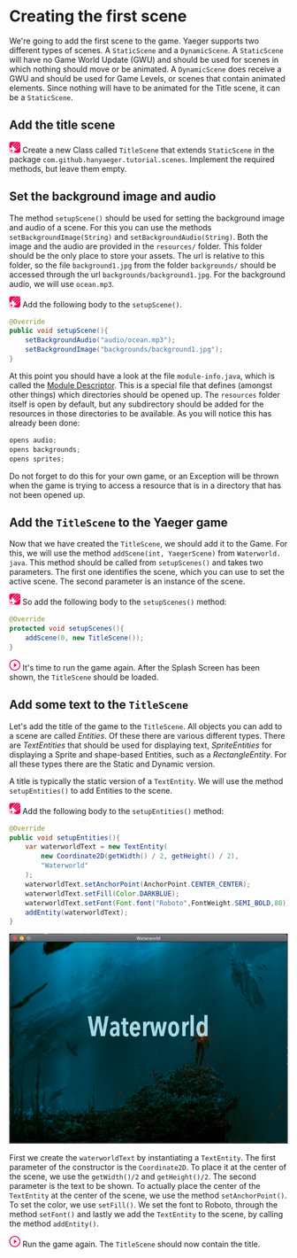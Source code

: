 # Creating the first scene

We're going to add the first scene to the game. Yaeger supports two different
types of scenes. A `StaticScene` and a `DynamicScene`. A `StaticScene` will have
no Game World Update (GWU) and should be used for scenes in which nothing 
should move or be animated. A `DynamicScene` does receive a GWU and should be
used for Game Levels, or scenes that contain animated elements. Since nothing
will have to be animated for the Title scene, it can be a `StaticScene`.

## Add the title scene

![Edit](images/edit.png) Create a new Class called `TitleScene` that
extends `StaticScene` in the package `com.github.hanyaeger.tutorial.scenes`.
Implement the required methods, but leave them empty.

## Set the background image and audio

The method `setupScene()` should be used for setting the background image and
audio of a scene. For this you can use the methods 
`setBackgroundImage(String)` and `setBackgroundAudio(String)`.
Both the image and the audio are provided in the `resources/` folder. This
folder should be the only place to store your assets. The url is relative to
this folder, so the file `background1.jpg` from the folder `backgrounds/` should
be accessed through the url `backgrounds/background1.jpg`. For the background
audio, we will use `ocean.mp3`.

![Edit](images/edit.png) Add the following body to the `setupScene()`.

```java
@Override
public void setupScene(){
    setBackgroundAudio("audio/ocean.mp3");
    setBackgroundImage("backgrounds/background1.jpg");
}
```

At this point you should have a look at the file `module-info.java`, which is
called the [Module Descriptor](https://www.oracle.com/nl/corporate/features/understanding-java-9-modules.html). 
This is a special file that defines
(amongst other things) which directories should be opened up. The `resources`
folder itself is open by default, but any subdirectory should be added for the
resources in those directories to be available. As you will notice this has
already been done:

```java 
opens audio; 
opens backgrounds; 
opens sprites;
```

Do not forget to do this for your own game, or an Exception will be thrown when
the game is trying to access a resource that is in a directory that has not been
opened up.

## Add the `TitleScene` to the Yaeger game

Now that we have created the `TitleScene`, we should add it to the Game. For 
this, we will use the method `addScene(int, YaegerScene)` from `Waterworld.
java`. This method should be called from `setupScenes()` and takes two 
parameters. The first one identifies the scene, which you can 
use to set the active scene. The second parameter is an instance of the scene.

![Edit](images/edit.png) So add the following body to the `setupScenes()`
method:

```java
@Override
protected void setupScenes(){
    addScene(0, new TitleScene());
}
```

![Run](images/play.png) It's time to run the game again. After the Splash Screen
has been shown, the `TitleScene` should be loaded.

## Add some text to the `TitleScene`

Let's add the title of the game to the `TitleScene`. All objects you can add to
a scene are called *Entities*. Of these there are various different types. There
are *TextEntities* that should be used for displaying text, *SpriteEntities* 
for displaying a Sprite and shape-based Entities, such as a 
*RectangleEntity*. For all these types there are the Static and
Dynamic version.

A title is typically the static version of a `TextEntity`. We will use the
method `setupEntities()` to add Entities to the scene.

![Edit](images/edit.png) Add the following body to the `setupEntities()` method:

```java
@Override
public void setupEntities(){
    var waterworldText = new TextEntity(
        new Coordinate2D(getWidth() / 2, getHeight() / 2),
        "Waterworld"
    );
    waterworldText.setAnchorPoint(AnchorPoint.CENTER_CENTER);
    waterworldText.setFill(Color.DARKBLUE);
    waterworldText.setFont(Font.font("Roboto",FontWeight.SEMI_BOLD,80));
    addEntity(waterworldText);
}
```

![The Title Scene](images/game/title-no-buttons.png)

First we create the `waterworldText` by instantiating a `TextEntity`. The first
parameter of the constructor is the `Coordinate2D`. To place it at the center of
the scene, we use the `getWidth()/2` and `getHeight()/2`. The second parameter
is the text to be shown. To actually place the center of the `TextEntity` at the
center of the scene, we use the method `setAnchorPoint()`. To set the color,
we use `setFill()`. We set the font to Roboto, through the
method `setFont()` and lastly we add the `TextEntity` to the scene, by 
calling the method `addEntity()`.

![Run](images/play.png) Run the game again. The `TitleScene` should now contain
the title.
